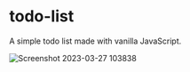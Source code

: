 # todo-list

A simple todo list made with vanilla JavaScript.

![Screenshot 2023-03-27 103838](https://user-images.githubusercontent.com/6654226/228025965-d1c43a42-9e90-4cbb-8db0-14d98ae6284a.png)
